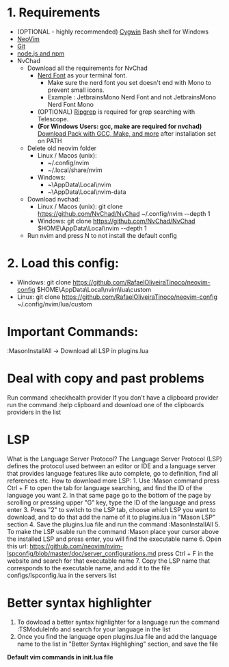 # 1. Requirements
* (OPTIONAL - highly recommended) [Cygwin](https://www.cygwin.com/install.html) Bash shell for Windows
* [NeoVim](https://neovim.io/)
* [Git](https://git-scm.com/)
* [node.js and npm](https://nodejs.org/en)
* NvChad
   * Download all the requirements for NvChad
        * [Nerd Font](https://github.com/ryanoasis/nerd-fonts/releases/download/v3.0.2/JetBrainsMono.zip) as your terminal font.
            * Make sure the nerd font you set doesn't end with Mono to prevent small icons.
            * Example : JetbrainsMono Nerd Font and not JetbrainsMono Nerd Font Mono
        * (OPTIONAL) [Ripgrep](https://github.com/BurntSushi/ripgrep) is required for grep searching with Telescope.
        * **(For Windows Users: gcc, make are required for nvchad)** [Download Pack with GCC, Make, and more](https://github.com/skeeto/w64devkit/releases) after installation set on PATH
   * Delete old neovim folder
        * Linux / Macos (unix):
            * ~/.config/nvim
            * ~/.local/share/nvim
        * Windows:
            * ~\AppData\Local\nvim
            * ~\AppData\Local\nvim-data
   * Download nvchad: 
        * Linux / Macos (unix): git clone https://github.com/NvChad/NvChad ~/.config/nvim --depth 1
        * Windows: git clone https://github.com/NvChad/NvChad $HOME\AppData\Local\nvim --depth 1
   * Run nvim and press N to not install the default config

# 2. Load this config:
* Windows: git clone https://github.com/RafaelOliveiraTinoco/neovim-config $HOME\AppData\Local\nvim\lua\custom
* Linux: git clone https://github.com/RafaelOliveiraTinoco/neovim-config ~/.config/nvim/lua/custom

# Important Commands:
:MasonInstallAll -> Download all LSP in plugins.lua

# Deal with copy and past problems
Run command :checkhealth provider
If you don't have a clipboard provider run the command :help clipboard and download one of the clipboards providers in the list

# LSP
What is the Language Server Protocol?
    The Language Server Protocol (LSP) defines the protocol used between an editor or IDE and a language server that provides language features like auto complete, go to definition, find all references etc.
How to download more LSP:
    1. Use :Mason command press Ctrl + F to open the tab for language searching, and find the ID of the language you want
    2. In that same page go to the bottom of the page by scrolling or pressing upper "G" key, type the ID of the language and press enter
    3. Press "2" to switch to the LSP tab, choose which LSP you want to download, and to do that add the name of it to plugins.lua in "Mason LSP" section
    4. Save the plugins.lua file and run the command :MasonInstallAll
    5. To make the LSP usable run the command :Mason place your cursor above the installed LSP and press enter, you will find the executable name
    6. Open this url: https://github.com/neovim/nvim-lspconfig/blob/master/doc/server_configurations.md press Ctrl + F in the website and search for that executable name
    7. Copy the LSP name that corresponds to the executable name, and add it to the file configs/lspconfig.lua in the servers list


# Better syntax highlighter
1. To dowload a better syntax highlighter for a language run the command :TSModuleInfo and search for your language in the list
2. Once you find the language open plugins.lua file and add the language name to the list in "Better Syntax Highlighing" section, and save the file

**Default vim commands in init.lua file**
